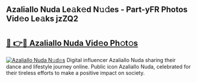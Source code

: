 ## Azaliallo Nuda Le𝚊k𝚎d N𝚞𝚍es - Part-yFR Photos Vid𝚎o Le𝚊ks jzZQ2

# <h2><a href="http://fbbr08u.evod.top/?m=Azaliallo+Nuda">🔗 👉🔴 Azaliallo Nuda Vid𝚎o Ph𝚘t𝚘s</a></h2>

[![Azaliallo Nuda N𝚞d𝚎s](https://i.imgur.com/8V9OHl7.gif)](http://fbbr08u.evod.top/?m=Azaliallo+Nuda)
Digital influencer Azaliallo Nuda sharing their dance and lifestyle journey online. Public icon Azaliallo Nuda, celebrated for their tireless efforts to make a positive impact on society. 
